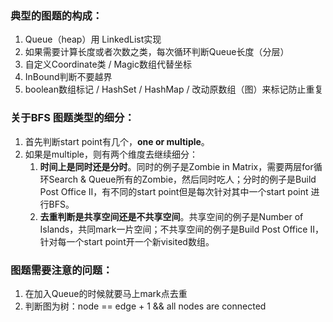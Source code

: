 ### **典型的图题的构成：**

1. Queue（heap）用 LinkedList实现
2. 如果需要计算长度或者次数之类，每次循环判断Queue长度（分层）
3. 自定义Coordinate类 / Magic数组代替坐标
4. InBound判断不要越界
5. boolean数组标记 / HashSet / HashMap / 改动原数组（图）来标记防止重复

### 关于BFS 图题类型的细分：

1. 首先判断start point有几个，**one or multiple**。
2. 如果是multiple，则有两个维度去继续细分：
   1. **时间上是同时还是分时**。同时的例子是Zombie in Matrix，需要两层for循环Search & Queue所有的Zombie，然后同时吃人；分时的例子是Build Post Office II，有不同的start point但是每次针对其中一个start point 进行BFS。
   2. **去重判断是共享空间还是不共享空间**。共享空间的例子是Number of Islands，共同mark一片空间；不共享空间的例子是Build Post Office II，针对每一个start point开一个新visited数组。



### 图题需要注意的问题：

1. 在加入Queue的时候就要马上mark点去重
2. 判断图为树：node == edge + 1 && all nodes are connected



